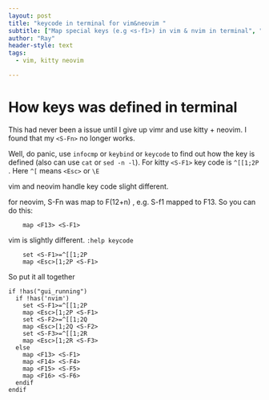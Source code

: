 ```yaml
---
layout: post
title: "keycode in terminal for vim&neovim "
subtitle: ["Map special keys (e.g <s-f1>) in vim & nvim in terminal", "vi/kitty/zsh shift+fn 配置"]
author: "Ray"
header-style: text
tags:
  - vim, kitty neovim

---
```



# How keys was defined in terminal

This had never been a issue until I give up vimr and use kitty + neovim. I found that my ``<S-Fn>`` no longer works.

Well, do panic, use `infocmp` or `keybind` or `keycode` to find out how the key is defined (also can use `cat` or `sed
-n -l`).
For kitty `<S-F1>` key code is `^[[1;2P` . Here `^[` means `<Esc>` or `\E`

vim and neovim handle key code slight different.

for neovim, S-Fn was map to F(12+n) , e.g. S-f1 mapped to F13.
So you can do this:

```vim
    map <F13> <S-F1>
```
vim is slightly different. `:help keycode`

```vim
    set <S-F1>=^[[1;2P
    map <Esc>[1;2P <S-F1>
```

So put it all together
``` vim
if !has("gui_running")
  if !has('nvim')
    set <S-F1>=^[[1;2P
    map <Esc>[1;2P <S-F1>
    set <S-F2>=^[[1;2Q
    map <Esc>[1;2Q <S-F2>
    set <S-F3>=^[[1;2R
    map <Esc>[1;2R <S-F3>
  else
    map <F13> <S-F1>
    map <F14> <S-F4>
    map <F15> <S-F5>
    map <F16> <S-F6>
  endif
endif

```
